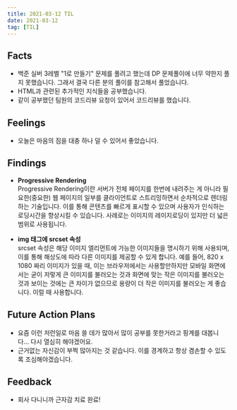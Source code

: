```yaml
---
title: 2021-03-12 TIL
date: 2021-03-12
tag: [TIL]
---
```


## Facts

- 백준 실버 3레벨 "1로 만들기" 문제를 풀려고 했는데 DP 문제풀이에 너무 약한지 풀지 못했습니다. 그래서 결국 다른 분의 풀이를 참고해서 풀었습니다.
- HTML과 관련된 추가적인 지식들을 공부했습니다.
- 같이 공부했던 팀원의 코드리뷰 요청이 있어서 코드리뷰를 했습니다.

## Feelings

- 오늘은 마음의 짐을 대충 하나 덜 수 있어서 좋았습니다.

## Findings

- **Progressive Rendering**  
  Progressive Rendering이란 서버가 전체 페이지를 한번에 내려주는 게 아니라 필요한(중요한) 웹 페이지의 일부를 클라이언트로 스트리밍하면서 순차적으로 렌더링하는 기술입니다. 이를 통해 콘텐츠를 빠르게 표시할 수 있으며 사용자가 인식하는 로딩시간을 향상시킬 수 있습니다. 사례로는 이미지의 레이지로딩이 있지만 더 넓은 범위로 사용됩니다.

- **img 태그에 srcset 속성**  
  srcset 속성은 해당 이미지 엘리먼트에 가능한 이미지들을 명시하기 위해 사용되며, 이를 통해 해상도에 따라 다른 이미지를 제공할 수 있게 합니다. 예를 들어, 820 x 1080 짜리 이미지가 있을 때, 이는 브라우저에서는 사용할만하지만 모바일 화면에서는 굳이 저렇게 큰 이미지를 불러오는 것과 화면에 맞는 작은 이미지를 불러오는 것과 보이는 것에는 큰 차이가 없으므로 용량이 더 작은 이미지를 불러오는 게 좋습니다. 이럴 때 사용합니다.

## Future Action Plans

- 요즘 이런 저런일로 마음 쓸 데가 많아서 많이 공부를 못한거라고 핑계를 대봅니다... 다시 열심히 해야겠어요.
- 근거없는 자신감이 부쩍 많아지는 것 같습니다. 이를 경계하고 항상 겸손할 수 있도록 조심해야겠습니다.

## Feedback

- 회사 다니니까 근자감 치료 완료!
